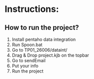 # Instructions:

## How to run the project?

1.  Install pentaho data integration
1.  Run Spoon.bat
1.  Go to TP01_26006/dataint/
1.  Drag & Drop project.kjb on the topbar
1.  Go to sendEmail
1.  Put your info
1.  Run the project
